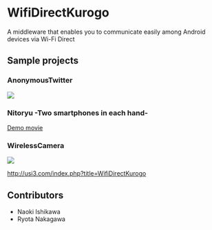 WifiDirectKurogo
================

A middleware that enables you to communicate easily among Android devices via Wi-Fi Direct

## Sample projects

### AnonymousTwitter
![](http://usi3.com/images/8/80/AnonymousTwitterDemo1.gif)

### Nitoryu -Two smartphones in each hand-
[Demo movie](https://www.youtube.com/watch?v=w4iIWLv3oNE)

### WirelessCamera
![](http://usi3.com/images/f/f8/WirelessCameraDemo1.gif)

http://usi3.com/index.php?title=WifiDirectKurogo

## Contributors
- Naoki Ishikawa
- Ryota Nakagawa
